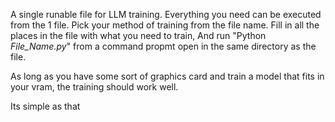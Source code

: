 A single runable file for LLM training. Everything you need can be executed from the 1 file. Pick your method of training from the file name. Fill in all the places in the file with what you need to train, And run "Python *File_Name.py*" from a command propmt open in the same directory as the file.

As long as you have some sort of graphics card and train a model that fits in your vram, the training should work well.

Its simple as that
